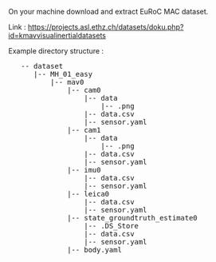 On your machine download and extract EuRoC MAC dataset.

Link : https://projects.asl.ethz.ch/datasets/doku.php?id=kmavvisualinertialdatasets

Example directory structure :
<pre>
   -- dataset
      |-- MH_01_easy
          |-- mav0
              |-- cam0
                  |-- data
                      |-- <timestamp>.png
                  |-- data.csv
                  |-- sensor.yaml
              |-- cam1
                  |-- data
                      |-- <timestamp>.png
                  |-- data.csv
                  |-- sensor.yaml
              |-- imu0
                  |-- data.csv
                  |-- sensor.yaml
              |-- leica0
                  |-- data.csv
                  |-- sensor.yaml
              |-- state_groundtruth_estimate0
                  |-- .DS_Store
                  |-- data.csv
                  |-- sensor.yaml
              |-- body.yaml
</pre>
